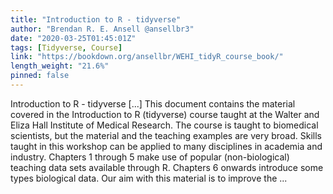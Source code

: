 ```yaml
---
title: "Introduction to R - tidyverse"
author: "Brendan R. E. Ansell @ansellbr3"
date: "2020-03-25T01:45:01Z"
tags: [Tidyverse, Course]
link: "https://bookdown.org/ansellbr/WEHI_tidyR_course_book/"
length_weight: "21.6%"
pinned: false
---
```


Introduction to R - tidyverse [...] This document contains the material covered in the Introduction to R (tidyverse) course taught at the Walter and Eliza Hall Institute of Medical Research. The course is taught to biomedical scientists, but the material and the teaching examples are very broad. Skills taught in this workshop can be applied to many disciplines in academia and industry. Chapters 1 through 5 make use of popular (non-biological) teaching data sets available through R. Chapters 6 onwards introduce some types biological data.
Our aim with this material is to improve the ...
